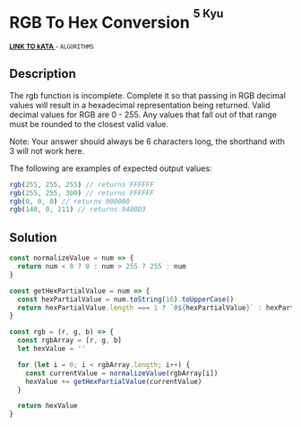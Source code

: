<h1>RGB To Hex Conversion <sup><sup>5 Kyu</sup></sup></h1>

<sup>
  <a href="https://www.codewars.com/kata/513e08acc600c94f01000001">
    <strong>LINK TO kATA</strong>
  </a> - <code>ALGORITHMS</code>
</sup>

## Description

The rgb function is incomplete. Complete it so that passing in RGB decimal values will result in a hexadecimal representation being returned. Valid decimal values for RGB are 0 - 255. Any values that fall out of that range must be rounded to the closest valid value.

Note: Your answer should always be 6 characters long, the shorthand with 3 will not work here.

The following are examples of expected output values:

```javascript
rgb(255, 255, 255) // returns FFFFFF
rgb(255, 255, 300) // returns FFFFFF
rgb(0, 0, 0) // returns 000000
rgb(148, 0, 211) // returns 9400D3
```

## Solution

```javascript
const normalizeValue = num => {
  return num < 0 ? 0 : num > 255 ? 255 : num
}

const getHexPartialValue = num => {
  const hexPartialValue = num.toString(16).toUpperCase()
  return hexPartialValue.length === 1 ? `0${hexPartialValue}` : hexPartialValue
}

const rgb = (r, g, b) => {
  const rgbArray = [r, g, b]
  let hexValue = ''

  for (let i = 0; i < rgbArray.length; i++) {
    const currentValue = normalizeValue(rgbArray[i])
    hexValue += getHexPartialValue(currentValue)
  }

  return hexValue
}
```
